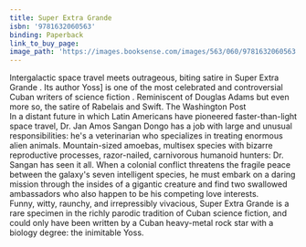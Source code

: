 ```yaml
---
title: Super Extra Grande
isbn: '9781632060563'
binding: Paperback
link_to_buy_page:
image_path: 'https://images.booksense.com/images/563/060/9781632060563.jpg'
---
```



Intergalactic space travel meets outrageous, biting satire in Super Extra Grande . Its author Yoss] is one of the most celebrated and controversial Cuban writers of science fiction . Reminiscent of Douglas Adams but even more so, the satire of Rabelais and Swift. The Washington Post&nbsp;
<br>In a distant future in which Latin Americans have pioneered faster-than-light space travel, Dr. Jan Amos Sangan Dongo has a job with large and unusual responsibilities: he's a veterinarian who specializes in treating enormous alien animals. Mountain-sized amoebas, multisex species with bizarre reproductive processes, razor-nailed, carnivorous humanoid hunters: Dr. Sangan has seen it all. When a colonial conflict threatens the fragile peace between the galaxy's seven intelligent species, he must embark on a daring mission through the insides of a gigantic creature and find two swallowed ambassadors who also happen to be his competing love interests.&nbsp;
<br>Funny, witty, raunchy, and irrepressibly vivacious, Super Extra Grande is a rare specimen in the richly parodic tradition of Cuban science fiction, and could only have been written by a Cuban heavy-metal rock star with a biology degree: the inimitable Yoss.